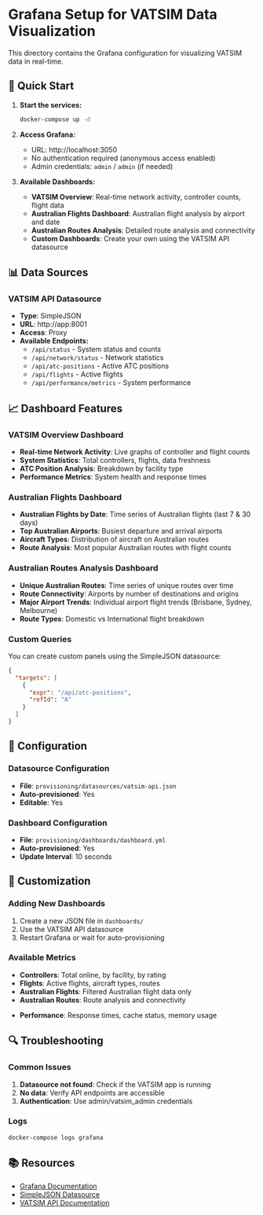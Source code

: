 # Grafana Setup for VATSIM Data Visualization

This directory contains the Grafana configuration for visualizing VATSIM data in real-time.

## 🚀 Quick Start

1. **Start the services:**
   ```bash
   docker-compose up -d
   ```

2. **Access Grafana:**
   - URL: http://localhost:3050
   - No authentication required (anonymous access enabled)
   - Admin credentials: `admin` / `admin` (if needed)

3. **Available Dashboards:**
   - **VATSIM Overview**: Real-time network activity, controller counts, flight data
   - **Australian Flights Dashboard**: Australian flight analysis by airport and date
   - **Australian Routes Analysis**: Detailed route analysis and connectivity
   - **Custom Dashboards**: Create your own using the VATSIM API datasource

## 📊 Data Sources

### VATSIM API Datasource
- **Type**: SimpleJSON
- **URL**: http://app:8001
- **Access**: Proxy
- **Available Endpoints:**
  - `/api/status` - System status and counts
  - `/api/network/status` - Network statistics
  - `/api/atc-positions` - Active ATC positions
  - `/api/flights` - Active flights
  <!-- REMOVED: Traffic Analysis Service - Final Sweep
  - `/api/traffic/summary/{region}` - Traffic summaries
  -->
  - `/api/performance/metrics` - System performance

## 📈 Dashboard Features

### VATSIM Overview Dashboard
- **Real-time Network Activity**: Live graphs of controller and flight counts
- **System Statistics**: Total controllers, flights, data freshness
- **ATC Position Analysis**: Breakdown by facility type
- **Performance Metrics**: System health and response times

### Australian Flights Dashboard
- **Australian Flights by Date**: Time series of Australian flights (last 7 & 30 days)
- **Top Australian Airports**: Busiest departure and arrival airports
- **Aircraft Types**: Distribution of aircraft on Australian routes
- **Route Analysis**: Most popular Australian routes with flight counts

### Australian Routes Analysis Dashboard
- **Unique Australian Routes**: Time series of unique routes over time
- **Route Connectivity**: Airports by number of destinations and origins
- **Major Airport Trends**: Individual airport flight trends (Brisbane, Sydney, Melbourne)
- **Route Types**: Domestic vs International flight breakdown

### Custom Queries
You can create custom panels using the SimpleJSON datasource:

```json
{
  "targets": [
    {
      "expr": "/api/atc-positions",
      "refId": "A"
    }
  ]
}
```

## 🔧 Configuration

### Datasource Configuration
- **File**: `provisioning/datasources/vatsim-api.json`
- **Auto-provisioned**: Yes
- **Editable**: Yes

### Dashboard Configuration
- **File**: `provisioning/dashboards/dashboard.yml`
- **Auto-provisioned**: Yes
- **Update Interval**: 10 seconds

## 🎨 Customization

### Adding New Dashboards
1. Create a new JSON file in `dashboards/`
2. Use the VATSIM API datasource
3. Restart Grafana or wait for auto-provisioning

### Available Metrics
- **Controllers**: Total online, by facility, by rating
- **Flights**: Active flights, aircraft types, routes
- **Australian Flights**: Filtered Australian flight data only
- **Australian Routes**: Route analysis and connectivity
<!-- REMOVED: Traffic Analysis Service - Final Sweep
- **Traffic**: Movements, density, trends
-->
- **Performance**: Response times, cache status, memory usage

## 🔍 Troubleshooting

### Common Issues
1. **Datasource not found**: Check if the VATSIM app is running
2. **No data**: Verify API endpoints are accessible
3. **Authentication**: Use admin/vatsim_admin credentials

### Logs
```bash
docker-compose logs grafana
```

## 📚 Resources
- [Grafana Documentation](https://grafana.com/docs/)
- [SimpleJSON Datasource](https://grafana.com/grafana/plugins/grafana-simple-json-datasource/)
- [VATSIM API Documentation](http://localhost:8001/docs) 
